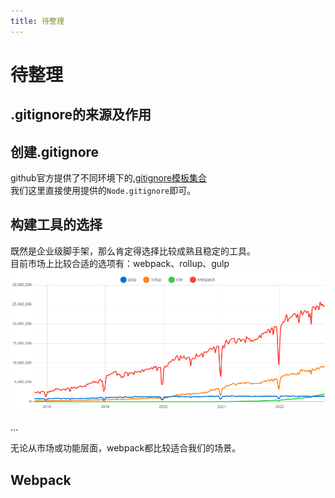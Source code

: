 ```yaml
---
title: 待整理
---
```


# 待整理

## .gitignore的来源及作用


## 创建.gitignore
github官方提供了不同环境下的[.gitignore模板集合](https://github.com/github/gitignore)  
我们这里直接使用提供的`Node.gitignore`即可。


## 构建工具的选择
既然是企业级脚手架，那么肯定得选择比较成熟且稳定的工具。  
目前市场上比较合适的选项有：webpack、rollup、gulp
![build tools](./build_tools.png)

...

无论从市场或功能层面，webpack都比较适合我们的场景。

## Webpack

